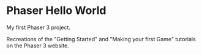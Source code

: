 # Phaser Hello World

My first Phaser 3 project.

Recreations of the "Getting Started" and "Making your first Game" tutorials on the Phaser 3 website.
